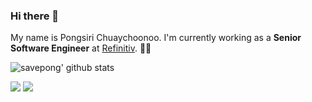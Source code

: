 ### Hi there 👋

My name is Pongsiri Chuaychoonoo. I'm currently working as a **Senior Software Engineer** at [Refinitiv](https://www.refinitiv.com). 👨‍💻

![savepong' github stats](https://github-readme-stats.vercel.app/api?username=savepong&show_icons=true&count_private=true&theme=algolia)

[![](https://komarev.com/ghpvc/?username=savepong&color=blue&label=Profile%20Views)](https://github.com/savepong)
[![](https://img.shields.io/github/followers/savepong?label=GitHub%20Followers)](https://github.com/savepong)

<!--
**savepong/savepong** is a ✨ _special_ ✨ repository because its `README.md` (this file) appears on your GitHub profile.

Here are some ideas to get you started:

- 🔭 I’m currently working on WebComponents and TypeScript.
- 🌱 I’m currently learning ...
- 👯 I’m looking to collaborate on ...
- 🤔 I’m looking for help with ...
- 💬 Ask me about ...
- 📫 How to reach me: ...
- 😄 Pronouns: ...
- ⚡ Fun fact: ...
-->
